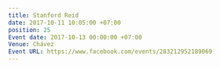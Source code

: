 ```yaml
---
title: Stanford Reid
date: 2017-10-11 10:05:00 +07:00
position: 25
Event date: 2017-10-13 00:00:00 +07:00
Venue: Chávez
Event URL: https://www.facebook.com/events/283212952189069
---
```


